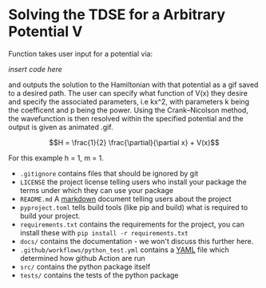 # Solving the TDSE for a Arbitrary Potential V


Function takes user input for a potential via:

*insert code here*

and outputs the solution to the Hamiltonian with that potential as a gif saved to a desired path. 
The user can specify what function of V(x) they desire and specify the associated parameters, i.e kx^2, with parameters k being the coefficent and p being the power. Using the Crank–Nicolson method, the wavefunction is then resolved within the specified potential and the output is given as animated .gif.


$$H = \frac{1}{2} \frac{\partial}{\partial x} + V(x)$$

For this example h = 1, m = 1.
* `.gitignore` contains files that should be ignored by git
* `LICENSE` the project license telling users who install your package the terms under which they can use your package
* `README.md` A [markdown](https://docs.github.com/en/get-started/writing-on-github/getting-started-with-writing-and-formatting-on-github/basic-writing-and-formatting-syntax) document telling users about the project
* `pyproject.toml` tells build tools (like pip and build) what is required to build your project.
* `requirements.txt` contains the requirements for the project, you can install these with `pip install -r requirements.txt`
* `docs/` contains the documentation - we won't discuss this further here.
* `.github/workflows/python_test.yml` contains a [YAML](https://yaml.org/) file which determined how github Action are run
* `src/` contains the python package itself
* `tests/` contains the tests of the python package



